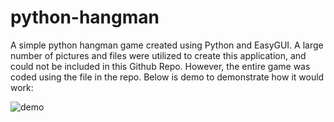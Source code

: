 # python-hangman

A simple python hangman game created using Python and EasyGUI. A large number of pictures and files were utilized to create this application, and could not be included in this Github Repo. However, the entire game was coded using the file in the repo. Below is demo to demonstrate how it would work:

![demo](https://user-images.githubusercontent.com/76793061/104958697-7b1af080-599e-11eb-8f3f-0208f866f680.gif)
